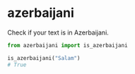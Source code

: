 # azerbaijani

Check if your text is in Azerbaijani.

```py
from azerbaijani import is_azerbaijani

is_azerbaijani("Salam")
# True
```
